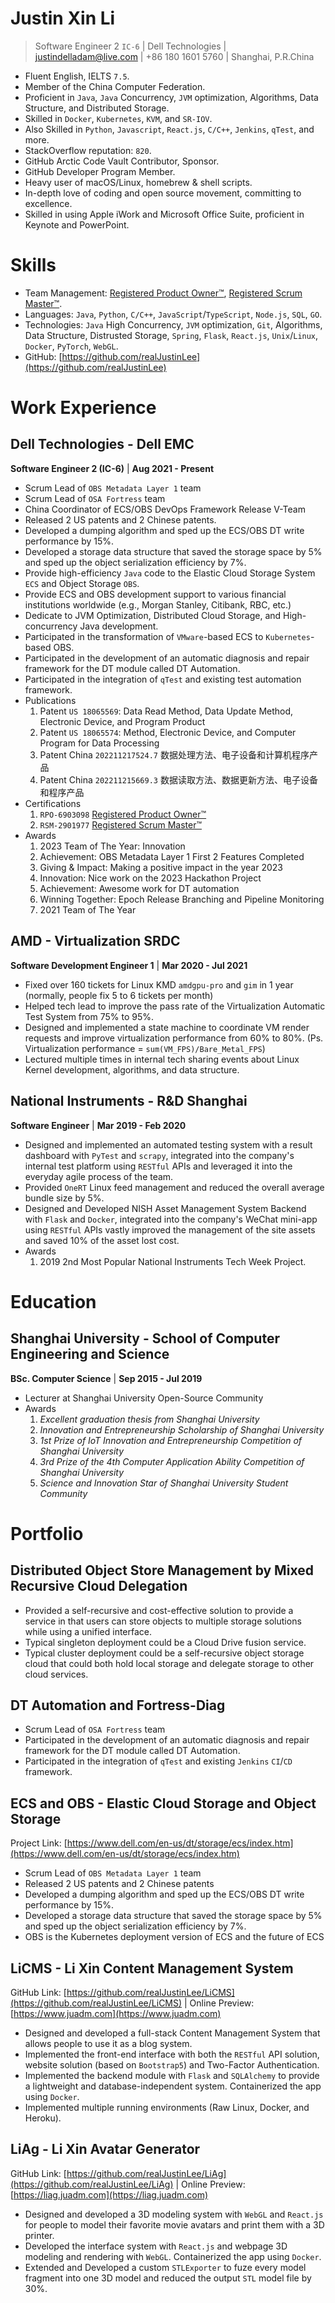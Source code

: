 # Justin Xin Li

> Software Engineer 2 `IC-6` | Dell Technologies | justindelladam@live.com | +86 180 1601 5760 | Shanghai, P.R.China

- Fluent English, IELTS `7.5`.
- Member of the China Computer Federation.
- Proficient in `Java`, `Java` Concurrency, `JVM` optimization, Algorithms, Data Structure, and Distributed Storage.
- Skilled in `Docker`, `Kubernetes`, `KVM`, and `SR-IOV`.
- Also Skilled in `Python`, `Javascript`, `React.js`, `C/C++`, `Jenkins`, `qTest`, and more.
- StackOverflow reputation: `820`.
- GitHub Arctic Code Vault Contributor, Sponsor.
- GitHub Developer Program Member.
- Heavy user of macOS/Linux, homebrew & shell scripts.
- In-depth love of coding and open source movement, committing to excellence.
- Skilled in using Apple iWork and Microsoft Office Suite, proficient in Keynote and PowerPoint.

# Skills

- Team Management: [Registered Product Owner™](https://s3.amazonaws.com/scruminc-certs/RPO-6903098), [Registered Scrum Master™](https://s3.amazonaws.com/scruminc-certs/RSM-2901977).
- Languages: `Java`, `Python`, `C/C++`, `JavaScript`/`TypeScript`, `Node.js`, `SQL`, `GO`.
- Technologies: `Java` High Concurrency, `JVM` optimization, `Git`, Algorithms, Data Structure, Distrusted Storage, `Spring`, `Flask`, `React.js`, `Unix`/`Linux`, `Docker`, `PyTorch`, `WebGL`.
- GitHub: [https://github.com/realJustinLee](https://github.com/realJustinLee)

# Work Experience

## Dell Technologies - Dell EMC

**Software Engineer 2 (IC-6)** | **Aug 2021 - Present**

- Scrum Lead of `OBS Metadata Layer 1` team
- Scrum Lead of `OSA Fortress` team
- China Coordinator of ECS/OBS DevOps Framework Release V-Team
- Released 2 US patents and 2 Chinese patents.
- Developed a dumping algorithm and sped up the ECS/OBS DT write performance by 15%.
- Developed a storage data structure that saved the storage space by 5% and sped up the object serialization efficiency by 7%.
- Provide high-efficiency `Java` code to the Elastic Cloud Storage System `ECS` and Object Storage `OBS`.
- Provide ECS and OBS development support to various financial institutions worldwide (e.g., Morgan Stanley, Citibank, RBC, etc.)
- Dedicate to JVM Optimization, Distributed Cloud Storage, and High-concurrency Java development.
- Participated in the transformation of `VMware`-based ECS to `Kubernetes`-based OBS.
- Participated in the development of an automatic diagnosis and repair framework for the DT module called DT Automation.
- Participated in the integration of `qTest` and existing test automation framework.
- Publications
  1. Patent `US 18065569`: Data Read Method, Data Update Method, Electronic Device, and Program Product
  1. Patent `US 18065574`: Method, Electronic Device, and Computer Program for Data Processing
  1. Patent China `202211217524.7` 数据处理方法、电子设备和计算机程序产品
  1. Patent China `202211215669.3` 数据读取方法、数据更新方法、电子设备和程序产品
- Certifications
  1. `RPO-6903098` [Registered Product Owner™](https://s3.amazonaws.com/scruminc-certs/RPO-6903098)
  1. `RSM-2901977` [Registered Scrum Master™](https://s3.amazonaws.com/scruminc-certs/RSM-2901977)
- Awards
  1. 2023 Team of The Year: Innovation
  1. Achievement: OBS Metadata Layer 1 First 2 Features Completed
  1. Giving & Impact: Making a positive impact in the year 2023
  1. Innovation: Nice work on the 2023 Hackathon Project
  1. Achievement: Awesome work for DT automation
  1. Winning Together: Epoch Release Branching and Pipeline Monitoring
  1. 2021 Team of The Year

## AMD - Virtualization SRDC

**Software Development Engineer 1** | **Mar 2020 - Jul 2021**

- Fixed over 160 tickets for Linux KMD `amdgpu-pro` and `gim` in 1 year (normally, people fix 5 to 6 tickets per month)
- Helped tech lead to improve the pass rate of the Virtualization Automatic Test System from 75% to 95%.
- Designed and implemented a state machine to coordinate VM render requests and improve virtualization performance from
  60% to 80%. (Ps. Virtualization performance = `sum(VM_FPS)/Bare_Metal_FPS`)
- Lectured multiple times in internal tech sharing events about Linux Kernel development, algorithms, and data structure.

## National Instruments - R&D Shanghai

**Software Engineer** | **Mar 2019 - Feb 2020**

- Designed and implemented an automated testing system with a result dashboard with `PyTest` and `scrapy`, integrated into the company's internal test platform using `RESTful` APIs and leveraged it into the everyday agile process of the team.
- Provided `OneRT` Linux feed management and reduced the overall average bundle size by 5%.
- Designed and Developed NISH Asset Management System Backend with `Flask` and `Docker`, integrated into the company's WeChat mini-app using `RESTful` APIs vastly improved the management of the site assets and saved 10% of the asset lost cost.
- Awards
  1. 2019 2nd Most Popular National Instruments Tech Week Project.

# Education

## Shanghai University - School of Computer Engineering and Science

**BSc. Computer Science** | **Sep 2015 - Jul 2019**

- Lecturer at Shanghai University Open-Source Community
- Awards
  1. *Excellent graduation thesis from Shanghai University*
  1. *Innovation and Entrepreneurship Scholarship of Shanghai University*
  1. *1st Prize of IoT Innovation and Entrepreneurship Competition of Shanghai University*
  1. *3rd Prize of the 4th Computer Application Ability Competition of Shanghai University*
  1. *Science and Innovation Star of Shanghai University Student Community*

# Portfolio

## Distributed Object Store Management by Mixed Recursive Cloud Delegation

- Provided a self-recursive and cost-effective solution to provide a service in that users can store objects to multiple storage solutions while using a unified interface.
- Typical singleton deployment could be a Cloud Drive fusion service.
- Typical cluster deployment could be a self-recursive object storage cloud that could both hold local storage and delegate storage to other cloud services.

## DT Automation and Fortress-Diag

- Scrum Lead of `OSA Fortress` team
- Participated in the development of an automatic diagnosis and repair framework for the DT module called DT Automation.
- Participated in the integration of `qTest` and existing `Jenkins` `CI`/`CD` framework.

## ECS and OBS - Elastic Cloud Storage and Object Storage

Project Link: [https://www.dell.com/en-us/dt/storage/ecs/index.htm](https://www.dell.com/en-us/dt/storage/ecs/index.htm)

- Scrum Lead of `OBS Metadata Layer 1` team
- Released 2 US patents and 2 Chinese patents
- Developed a dumping algorithm and sped up the ECS/OBS DT write performance by 15%.
- Developed a storage data structure that saved the storage space by 5% and sped up the object serialization efficiency by 7%.
- OBS is the Kubernetes deployment version of ECS and the future of ECS

## LiCMS - Li Xin Content Management System

GitHub Link: [https://github.com/realJustinLee/LiCMS](https://github.com/realJustinLee/LiCMS) | Online Preview: [https://www.juadm.com](https://www.juadm.com)

- Designed and developed a full-stack Content Management System that allows people to use it as a blog system.
- Implemented the front-end interface with both the `RESTful` API solution, website solution (based on `Bootstrap5`) and Two-Factor Authentication.
- Implemented the backend module with `Flask` and `SQLAlchemy` to provide a lightweight and database-independent system. Containerized the app using `Docker`.
- Implemented multiple running environments (Raw Linux, Docker, and Heroku).

## LiAg - Li Xin Avatar Generator

GitHub Link: [https://github.com/realJustinLee/LiAg](https://github.com/realJustinLee/LiAg) | Online Preview: [https://liag.juadm.com](https://liag.juadm.com)

- Designed and developed a 3D modeling system with `WebGL` and `React.js` for people to model their favorite movie avatars and print them with a 3D printer.
- Developed the interface system with `React.js` and webpage 3D modeling and rendering with `WebGL`. Containerized the app using `Docker`.
- Extended and Developed a custom `STLExporter` to fuze every model fragment into one 3D model and reduced the output `STL` model file by 30%.
